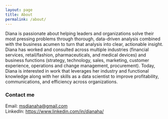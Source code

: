 ```yaml
---
layout: page
title: About
permalink: /about/
---
```


Diana is passionate about helping leaders and organizations solve their most pressing problems through thorough, data-driven analysis combined with the business acumen to turn that analysis into clear, actionable insight. Diana has worked and consulted across multiple industries (financial services, retail/fashion, pharmaceuticals, and medical devices) and business functions (strategy, technology, sales, marketing, customer experience, operations and change management, procurement). Today, Diana is interested in work that leverages her industry and functional knowledge along with her skills as a data scientist to improve profitability, communications, and efficiency across organizations.

### Contact me

Email: [msdianaha@gmail.com](mailto:msdianaha@gmail.com)   
LinkedIn: https://www.linkedin.com/in/dianaha/
